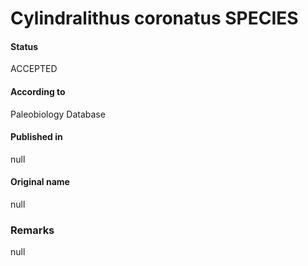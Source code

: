 Cylindralithus coronatus SPECIES
=======

#### Status
ACCEPTED

#### According to
Paleobiology Database

#### Published in
null

#### Original name
null

### Remarks
null